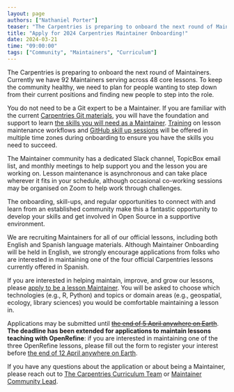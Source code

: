 ```yaml
---
layout: page
authors: ["Nathaniel Porter"]
teaser: "The Carpentries is preparing to onboard the next round of Maintainers. Applications due 5 April."
title: "Apply for 2024 Carpentries Maintainer Onboarding!"
date: 2024-03-21
time: "09:00:00"
tags: ["Community", "Maintainers", "Curriculum"]
---
```


The Carpentries is preparing to onboard the next round of Maintainers. 
Currently we have 92 Maintainers serving across 48 core lessons. 
To keep the community healthy, we need to plan for people wanting to step down from their current positions and finding new people to step into the role.

You do not need to be a Git expert to be a Maintainer. 
If you are familiar with the current [Carpentries Git materials](https://swcarpentry.github.io/git-novice/), 
you will have the foundation and support to learn [the skills you will need as a Maintainer](https://www.youtube.com/watch?v=uvWhSYBkZJ0). 
[Training](https://carpentries.github.io/maintainer-onboarding/) on lesson maintenance workflows 
and [GitHub skill up sessions](https://carpentries.github.io/github-skill-up-maintainers/) will be offered in multiple time zones during onboarding to ensure you have the skills you need to succeed. 

The Maintainer community has a dedicated Slack channel, TopicBox email list, and monthly meetings to help support you and the lesson you are working on. 
Lesson maintenance is asynchronous and can take place wherever it fits in your schedule, although occasional co-working sessions may be organised on Zoom to help work through challenges.

The onboarding, skill-ups, and regular opportunities to connect with and learn from an established community make this a fantastic opportunity to develop your skills 
and get involved in Open Source in a supportive environment.

We are recruiting Maintainers for all of our official lessons, including both English and Spanish language materials. 
Although Maintainer Onboarding will be held in English, we strongly encourage applications from folks who are interested in maintaining one of the four official Carpentries lessons currently offered in Spanish.

If you are interested in helping maintain, improve, and grow our lessons, please [apply to be a lesson Maintainer](https://forms.gle/WWA596sEYc6zMMJ9A). 
You will be asked to choose which technologies (e.g., R, Python) and topics or domain areas (e.g., geospatial, ecology, library sciences) you would be comfortable maintaining a lesson in.  

Applications may be submitted until ~~[the end of 5 April anywhere on Earth](https://www.timeanddate.com/worldclock/fixedtime.html?msg=Deadline%3A+Maintainer+Onboarding+Call+for+Volunteers&iso=20240405T235959&p1=3926)~~. 
**The deadline has been extended for applications to maintain lessons teaching with OpenRefine**: if you are interested in maintaining one of the three OpenRefine lessons, please fill out the form to register your interest before [the end of 12 April anywhere on Earth](https://www.timeanddate.com/worldclock/fixedtime.html?msg=Deadline%3A+Maintainer+Onboarding+Call+for+Volunteers&iso=20240412T235959&p1=3926).

If you have any questions about the application or about being a Maintainer, please reach out to [The Carpentries Curriculum Team](curriculum@carpentries.org) or [Maintainer Community Lead](ndporter@vt.edu).

